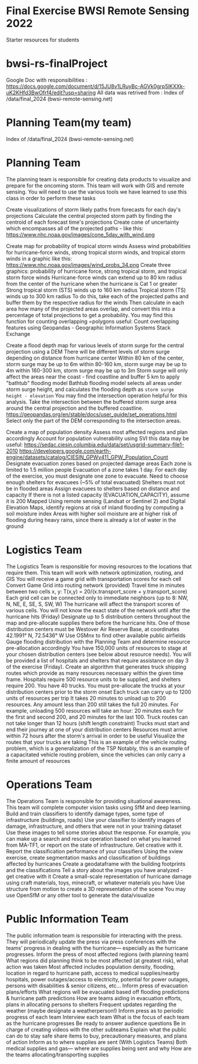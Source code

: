 # Final Exercise BWSI Remote Sensing 2022

Starter resources for students

# bwsi-rs-finalProject 

Google Doc with responsibilities : https://docs.google.com/document/d/15JU8v1LRuyBc-AGVk0grp5lKXXk-uK2KHfd3BwOfrf4/edit?usp=sharing
All data was retrived from : Index of /data/final_2024 (bwsi-remote-sensing.net)


# Planning Team(my team) 
Index of /data/final_2024 (bwsi-remote-sensing.net)
# Planning Team

The planning team is responsible for creating data products to visualize and prepare for the oncoming storm. This team will work with GIS and remote sensing. You will need to use the various tools we have learned to use this class in order to perform these tasks
 
 
Create visualizations of storm likely paths from forecasts for each day's projections
Calculate the central projected storm path by finding the centroid of each forecast time's projections
Create cone of uncertainty which encompasses all of the projected paths - like this:
https://www.nhc.noaa.gov/images/cone_5day_with_wind.png 

Create map for probability of tropical storm winds
Assess wind probabilities for hurricane-force winds, strong tropical storm winds, and tropical storm winds in a graphic like this: https://www.nhc.noaa.gov/images/wind_probs_34.png 
Create three graphics: probability of hurricane force, strong tropical storm, and tropical storm force winds
Hurricane-force winds can extend up to 80 km radius from the center of the hurricane when the hurricane is Cat 1 or greater
Strong tropical storm (STS) winds up to 160 km radius
Tropical storm (TS) winds up to 300 km radius
To do this, take each of the projected paths and buffer them by the respective radius for the winds
Then calculate in each area how many of the projected areas overlap, and convert this into a percentage of total projections to get a probability. You may find this function for counting overlapping =polygons useful: Count overlapping features using Geopandas - Geographic Information Systems Stack Exchange 

Create a flood depth map for various levels of storm surge for the central projection using a DEM
There will be different levels of storm surge depending on distance from hurricane center
Within 80 km of the center, storm surge may be up to 6m
within 80-160 km, storm surge may be up to 4m
within 160-300 km, storm surge may be up to 3m
Storm surge will only affect the areas near the coast - find coastline and buffer 5 km to apply "bathtub" flooding model
Bathtub flooding model selects all areas under storm surge height, and calculates the flooding depth as `storm surge height - elevation`
You may find the intersection operation helpful for this analysis. Take the intersection between the buffered storm surge area around the central projection and the buffered coastline. https://geopandas.org/en/stable/docs/user_guide/set_operations.html 
Select only the part of the DEM corresponding to the intersection areas.

Create a map of population density
Assess most affected regions and plan accordingly
Account for population vulnerability using SVI
this data may be useful: https://sedac.ciesin.columbia.edu/data/set/usgrid-summary-file1-2010
https://developers.google.com/earth-engine/datasets/catalog/CIESIN_GPWv411_GPW_Population_Count  
Designate evacuation zones based on projected damage areas
Each zone is limited to 1.5 million people
Evacuation of a zone takes 1 day. 
For each day of the exercise, you must designate one zone to evacuate.
Need to choose enough shelters for evacuees (~5% of total evacuated)
Shelters must not be in flooded areas
Assign evacuees to shelters based on distance and capacity
If there is not a listed capacity (EVACUATION_CAPACITY), assume it is 200
Mapped 
Using remote sensing (Landsat or Sentinel 2) and Digital Elevation Maps, identify regions at risk of inland flooding by computing a soil moisture index
Areas with higher soil moisture are at higher risk of flooding during heavy rains, since there is already a lot of water in the ground

# Logistics Team
The Logistics Team is responsible for moving resources to the locations that require them. This team will work with network optimization, routing, and GIS
You will receive a game grid with transportation scores for each cell
Convert Game Grid into routing network (provided)
Travel time in minutes between two cells x, y: T(x,y) = 20/(x.transport_score + y.transport_score)
Each grid cell can be connected only to immediate neighbors (up to 8: NW, N, NE, E, SE, S, SW, W)
The hurricane will affect the transport scores of various cells. You will not know the exact state of the network until after the hurricane hits (Friday)
Designate up to 5 distribution centers throughout the map and pre-allocate supplies there before the hurricane hits.
One of those distribution centers must be Westover Air Reserve Base, at coordinates 42.1991° N, 72.5436° W
Use OSMnx to find other available public airfields
Gauge flooding distribution with the Planning Team and determine resource pre-allocation accordingly
You have 150,000 units of resources to stage at your chosen distribution centers (see below about resource needs). 
You will be provided a list of hospitals and shelters that require assistance on day 3 of the exercise (Friday). Create an algorithm that generates truck shipping routes which provide as many resources necessary within the given time frame. Hospitals require 500 resource units to be supplied, and shelters require 200.
You have 40 trucks. You must pre-allocate the trucks at your distribution centers prior to the storm onset
Each truck can carry up to 1200 units of resources per trip
It takes 20 minutes to unload up to 200 resources. Any amount less than 200 still takes the full 20 minutes. For example, unloading 500 resources will take an hour: 20 minutes each for the first and second 200, and 20 minutes for the last 100.
Truck routes can not take longer than 12 hours (shift length constraint)
Trucks must start and end their journey at one of your distribution centers
Resources must arrive within 72 hours after the storm's arrival in order to be useful
Visualize the routes that your trucks are taking
This is an example of the vehicle routing problem, which is a generalization of the TSP
Notably, this is an example of a capacitated vehicle routing problem, since the vehicles can only carry a finite amount of resources

# Operations Team
The Operations Team is responsible for providing situational awareness. This team will complete computer vision tasks using SfM and deep learning.
Build and train classifiers to identify damage types, some type of infrastructure (buildings, roads)
Use your classifier to identify images of damage, infrastructure, and others that were not in your training dataset 
Use these images to tell some stories about the response. For example, you can make up a search and rescue operation based on what you learned from MA-TF1, or report on the state of infrastructure. Get creative with it.
Report the classification performance of your classifiers
Using the xview exercise, create segmentation masks and classification of buildings affected by hurricanes
Create a geodataframe with the building footprints and the classifications
Tell a story about the images you have analyzed - get creative with it
Create a small-scale representation of hurricane damage using craft materials, toys, minecraft, or whatever materials you have
Use structure from motion to create a 3D representation of the scene
You may use OpenSfM or any other tool to generate the data/visualize

# Public Information Team
The public information team is responsible for interacting with the press. They will periodically update the press via press conferences with the teams’ progress in dealing with the hurricane— especially as the hurricane progresses. 
Inform the press of most affected regions (with planning team)
What regions did planning think to be most affected (at greatest risk), what action was taken
Most affected includes population density, flooding, location in regard to hurricane path, access to medical supplies/nearby hospitals, power outages/access to electricity, potential for power outages, persons with disabilities & senior citizens, etc… 
Inform press of evacuation plans/efforts
What regions will be evacuated based off flooding predictions & hurricane path predictions
How are teams aiding in evacuation efforts, plans in allocating persons to shelters 
Frequent updates regarding the weather (maybe designate a weatherperson!) 
Inform press as to periodic progress of each team
Interview each team 
What is the focus of each team as the hurricane progresses
Be ready to answer audience questions
Be in charge of creating videos with the other subteams 
Explain what the public can do to stay safe
share items to buy, precautionary measures, and plans of action
Inform as to where supplies are sent (With Logistics Teams)
Both medical supplies and gas— where are supplies being sent and why
How are the teams allocating/transporting supplies


